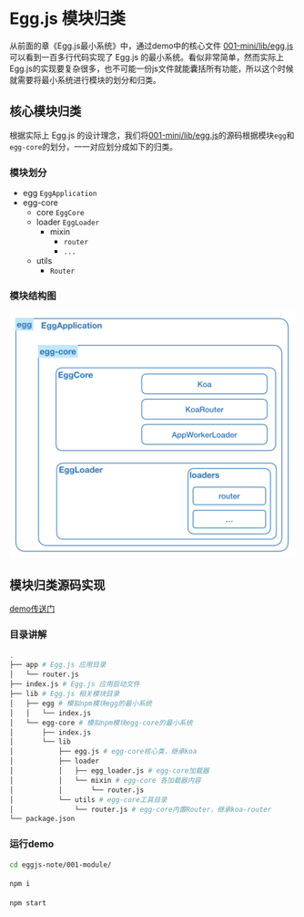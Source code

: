 # Egg.js 模块归类


从前面的章《Egg.js最小系统》中，通过demo中的核心文件 [001-mini/lib/egg.js](https://github.com/chenshenhai/eggjs-note/blob/master/demo/001-mini/lib/egg.js)可以看到一百多行代码实现了 Egg.js 的最小系统。看似非常简单，然而实际上Egg.js的实现要复杂很多，也不可能一份js文件就能囊括所有功能，所以这个时候就需要将最小系统进行模块的划分和归类。

## 核心模块归类

根据实际上 Egg.js 的设计理念，我们将[001-mini/lib/egg.js](https://github.com/chenshenhai/eggjs-note/blob/master/demo/001-mini/lib/egg.js)的源码根据模块`egg`和 `egg-core`的划分，一一对应划分成如下的归类。

### 模块划分

- egg `EggApplication`
- egg-core 
  - core `EggCore`
  - loader `EggLoader`
    - mixin 
      - `router`
      - `...` 
  - utils
    - `Router`

### 模块结构图

![start-module.png](./../image/start-module.png)

  

## 模块归类源码实现

 [demo传送门](https://github.com/chenshenhai/eggjs-note/tree/master/demo/001-module)

### 目录讲解

```sh
.
├── app # Egg.js 应用目录
│   └── router.js
├── index.js # Egg.js 应用启动文件
├── lib # Egg.js 相关模块目录
│   ├── egg # 模拟npm模块egg的最小系统 
│   │   └── index.js 
│   └── egg-core # 模拟npm模块egg-core的最小系统
│       ├── index.js
│       └── lib
│           ├── egg.js # egg-core核心类，继承koa
│           ├── loader
│           │   ├── egg_loader.js # egg-core加载器
│           │   └── mixin # egg-core 各加载器内容
│           │       └── router.js
│           └── utils # egg-core工具目录 
│               └── router.js # egg-core内置Router，继承koa-router
└── package.json
```

### 运行demo

```sh
cd eggjs-note/001-module/

npm i

npm start
```
